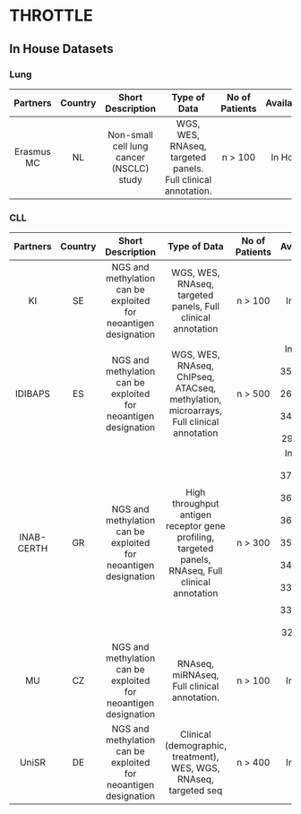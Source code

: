 # THROTTLE

## In House Datasets

### Lung

| Partners       | Country | Short Description | Type of Data   | No of Patients | Availability   |
|      :---:     |  :---:  |      :---:       |      :---:     |      :---:     |      :---:     |
| Erasmus MC | NL | Non-small cell lung cancer (NSCLC) study | WGS, WES, RNAseq, targeted panels. Full clinical annotation. | n > 100 | In House |

### CLL

| Partners       | Country | Short Description | Type of Data   | No of Patients | Availability   |
|      :---:     |  :---:  |      :---:       |      :---:     |      :---:     |      :---:     |
|KI | SE | NGS and methylation can be exploited for neoantigen designation | WGS, WES, RNAseq, targeted panels, Full clinical annotation | n > 100 | In House |
|IDIBAPS| ES | NGS and methylation can be exploited for neoantigen designation | WGS, WES, RNAseq, ChIPseq, ATACseq, methylation, microarrays, Full clinical annotation | n > 500 | In House, PMID: 35927489, PMID: 26200345, PMID: 34079956, PMID: 29785028 |
|INAB-CERTH| GR | NGS and methylation can be exploited for neoantigen designation | High throughput antigen receptor gene profiling, targeted panels, RNAseq, Full clinical annotation | n > 300 | In House, PMID: 37007084, PMID: 36816924, PMID: 36566271, PMID: 35235952, PMID: 34251413, PMID: 33054095, PMID: 33036024, PMID: 32616500 |
|MU| CZ | NGS and methylation can be exploited for neoantigen designation | RNAseq, miRNAseq, Full clinical annotation. | n > 100 | In House |
|UniSR| DE | NGS and methylation can be exploited for neoantigen designation | Clinical (demographic, treatment), WES, WGS, RNAseq, targeted seq | n > 400 | In House | 
